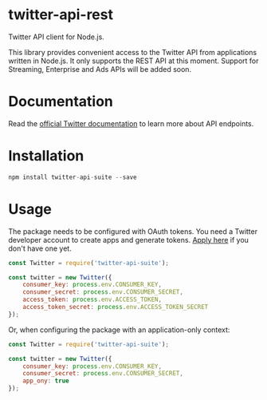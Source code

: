 # twitter-api-rest

Twitter API client for Node.js.

This library provides convenient access to the Twitter API from applications written in Node.js.
It only supports the REST API at this moment. Support for Streaming, Enterprise and Ads APIs will be added soon.


# Documentation

Read the [official Twitter documentation](https://developer.twitter.com/en/docs) to learn more about API endpoints.


# Installation

```javascript
npm install twitter-api-suite --save
```

# Usage

The package needs to be configured with OAuth tokens.
You need a Twitter developer account to create apps and generate tokens.
[Apply here](https://developer.twitter.com/en/apply-for-access) if you don't have one yet.

```javascript
const Twitter = require('twitter-api-suite');

const twitter = new Twitter({
	consumer_key: process.env.CONSUMER_KEY,
	consumer_secret: process.env.CONSUMER_SECRET,
	access_token: process.env.ACCESS_TOKEN,
	access_token_secret: process.env.ACCESS_TOKEN_SECRET
});
```

Or, when configuring the package with an application-only context:

```javascript
const Twitter = require('twitter-api-suite');

const twitter = new Twitter({
	consumer_key: process.env.CONSUMER_KEY,
	consumer_secret: process.env.CONSUMER_SECRET,
	app_ony: true
});
```